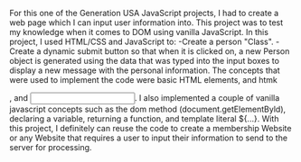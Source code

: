For this one of the Generation USA JavaScript projects, I had to create a web page which I can input user information into. This project was to test my knowledge when it comes to DOM using vanilla JavaScript. In this project, I used HTML/CSS and JavaScript to:
-Create a person "Class".
-Create a dynamic submit button so that when it is clicked on, a new Person object is generated using the data that was typed into the input boxes to display a new message with the personal information. The concepts that were used to implement the code were basic HTML elements, and htmk<form>, and <input>.
I also implemented a couple of vanilla javascript concepts such as the dom method
(document.getElementByld), declaring a variable, returning a function, and template literal ${...}. With this project, I definitely can reuse the code to create a membership Website or any Website that requires a user to input their information to send to the server for processing.